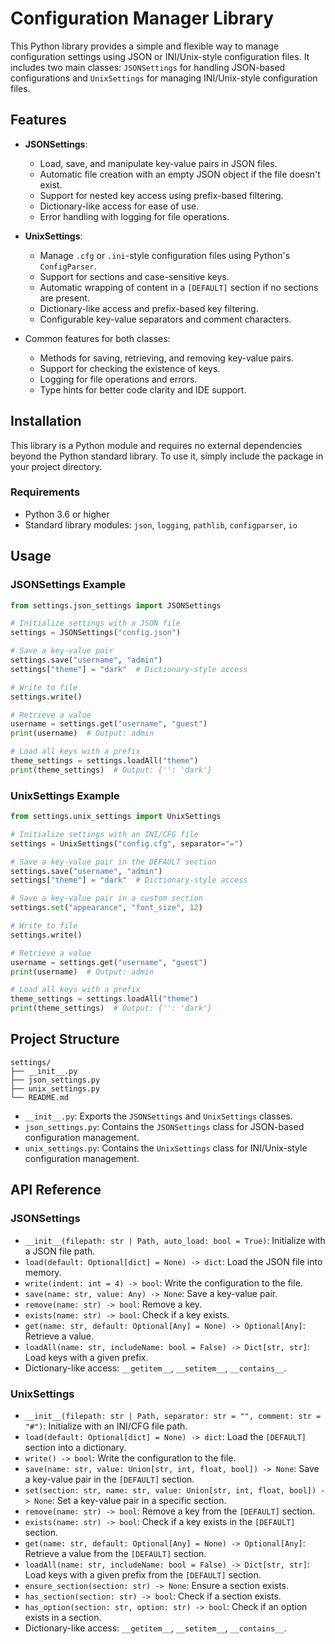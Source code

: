 # Configuration Manager Library

This Python library provides a simple and flexible way to manage configuration settings using JSON or INI/Unix-style configuration files. It includes two main classes: `JSONSettings` for handling JSON-based configurations and `UnixSettings` for managing INI/Unix-style configuration files.

## Features

- **JSONSettings**:
  - Load, save, and manipulate key-value pairs in JSON files.
  - Automatic file creation with an empty JSON object if the file doesn't exist.
  - Support for nested key access using prefix-based filtering.
  - Dictionary-like access for ease of use.
  - Error handling with logging for file operations.

- **UnixSettings**:
  - Manage `.cfg` or `.ini`-style configuration files using Python's `ConfigParser`.
  - Support for sections and case-sensitive keys.
  - Automatic wrapping of content in a `[DEFAULT]` section if no sections are present.
  - Dictionary-like access and prefix-based key filtering.
  - Configurable key-value separators and comment characters.

- Common features for both classes:
  - Methods for saving, retrieving, and removing key-value pairs.
  - Support for checking the existence of keys.
  - Logging for file operations and errors.
  - Type hints for better code clarity and IDE support.

## Installation

This library is a Python module and requires no external dependencies beyond the Python standard library. To use it, simply include the package in your project directory.

### Requirements
- Python 3.6 or higher
- Standard library modules: `json`, `logging`, `pathlib`, `configparser`, `io`

## Usage

### JSONSettings Example
```python
from settings.json_settings import JSONSettings

# Initialize settings with a JSON file
settings = JSONSettings("config.json")

# Save a key-value pair
settings.save("username", "admin")
settings["theme"] = "dark"  # Dictionary-style access

# Write to file
settings.write()

# Retrieve a value
username = settings.get("username", "guest")
print(username)  # Output: admin

# Load all keys with a prefix
theme_settings = settings.loadAll("theme")
print(theme_settings)  # Output: {'': 'dark'}
```

### UnixSettings Example
```python
from settings.unix_settings import UnixSettings

# Initialize settings with an INI/CFG file
settings = UnixSettings("config.cfg", separator="=")

# Save a key-value pair in the DEFAULT section
settings.save("username", "admin")
settings["theme"] = "dark"  # Dictionary-style access

# Save a key-value pair in a custom section
settings.set("appearance", "font_size", 12)

# Write to file
settings.write()

# Retrieve a value
username = settings.get("username", "guest")
print(username)  # Output: admin

# Load all keys with a prefix
theme_settings = settings.loadAll("theme")
print(theme_settings)  # Output: {'': 'dark'}
```

## Project Structure
```
settings/
├── __init__.py
├── json_settings.py
├── unix_settings.py
└── README.md
```

- `__init__.py`: Exports the `JSONSettings` and `UnixSettings` classes.
- `json_settings.py`: Contains the `JSONSettings` class for JSON-based configuration management.
- `unix_settings.py`: Contains the `UnixSettings` class for INI/Unix-style configuration management.

## API Reference

### JSONSettings
- `__init__(filepath: str | Path, auto_load: bool = True)`: Initialize with a JSON file path.
- `load(default: Optional[dict] = None) -> dict`: Load the JSON file into memory.
- `write(indent: int = 4) -> bool`: Write the configuration to the file.
- `save(name: str, value: Any) -> None`: Save a key-value pair.
- `remove(name: str) -> bool`: Remove a key.
- `exists(name: str) -> bool`: Check if a key exists.
- `get(name: str, default: Optional[Any] = None) -> Optional[Any]`: Retrieve a value.
- `loadAll(name: str, includeName: bool = False) -> Dict[str, str]`: Load keys with a given prefix.
- Dictionary-like access: `__getitem__`, `__setitem__`, `__contains__`.

### UnixSettings
- `__init__(filepath: str | Path, separator: str = "", comment: str = "#")`: Initialize with an INI/CFG file path.
- `load(default: Optional[dict] = None) -> dict`: Load the `[DEFAULT]` section into a dictionary.
- `write() -> bool`: Write the configuration to the file.
- `save(name: str, value: Union[str, int, float, bool]) -> None`: Save a key-value pair in the `[DEFAULT]` section.
- `set(section: str, name: str, value: Union[str, int, float, bool]) -> None`: Set a key-value pair in a specific section.
- `remove(name: str) -> bool`: Remove a key from the `[DEFAULT]` section.
- `exists(name: str) -> bool`: Check if a key exists in the `[DEFAULT]` section.
- `get(name: str, default: Optional[Any] = None) -> Optional[Any]`: Retrieve a value from the `[DEFAULT]` section.
- `loadAll(name: str, includeName: bool = False) -> Dict[str, str]`: Load keys with a given prefix from the `[DEFAULT]` section.
- `ensure_section(section: str) -> None`: Ensure a section exists.
- `has_section(section: str) -> bool`: Check if a section exists.
- `has_option(section: str, option: str) -> bool`: Check if an option exists in a section.
- Dictionary-like access: `__getitem__`, `__setitem__`, `__contains__`.
